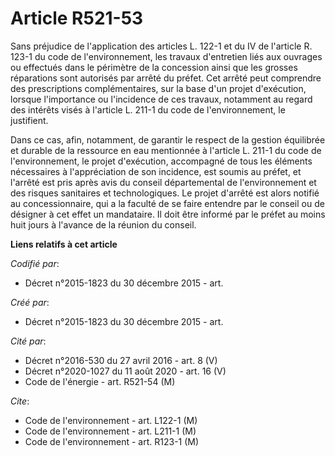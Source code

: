 # Article R521-53

Sans préjudice de l'application des articles L. 122-1 et du IV de l'article R. 123-1 du code de l'environnement, les travaux
d'entretien liés aux ouvrages ou effectués dans le périmètre de la concession ainsi que les grosses réparations sont
autorisés par arrêté du préfet. Cet arrêté peut comprendre des prescriptions complémentaires, sur la base d'un projet
d'exécution, lorsque l'importance ou l'incidence de ces travaux, notamment au regard des intérêts visés à l'article L. 211-1
du code de l'environnement, le justifient.

Dans ce cas, afin, notamment, de garantir le respect de la gestion équilibrée et durable de la ressource en eau mentionnée à
l'article L. 211-1 du code de l'environnement, le projet d'exécution, accompagné de tous les éléments nécessaires à
l'appréciation de son incidence, est soumis au préfet, et l'arrêté est pris après avis du conseil départemental de
l'environnement et des risques sanitaires et technologiques. Le projet d'arrêté est alors notifié au concessionnaire, qui a
la faculté de se faire entendre par le conseil ou de désigner à cet effet un mandataire. Il doit être informé par le préfet
au moins huit jours à l'avance de la réunion du conseil.

**Liens relatifs à cet article**

_Codifié par_:

  - Décret n°2015-1823 du 30 décembre 2015 - art.

_Créé par_:

  - Décret n°2015-1823 du 30 décembre 2015 - art.

_Cité par_:

  - Décret n°2016-530 du 27 avril 2016 - art. 8 (V)
  - Décret n°2020-1027 du 11 août 2020 - art. 16 (V)
  - Code de l'énergie - art. R521-54 (M)

_Cite_:

  - Code de l'environnement - art. L122-1 (M)
  - Code de l'environnement - art. L211-1 (M)
  - Code de l'environnement - art. R123-1 (M)
